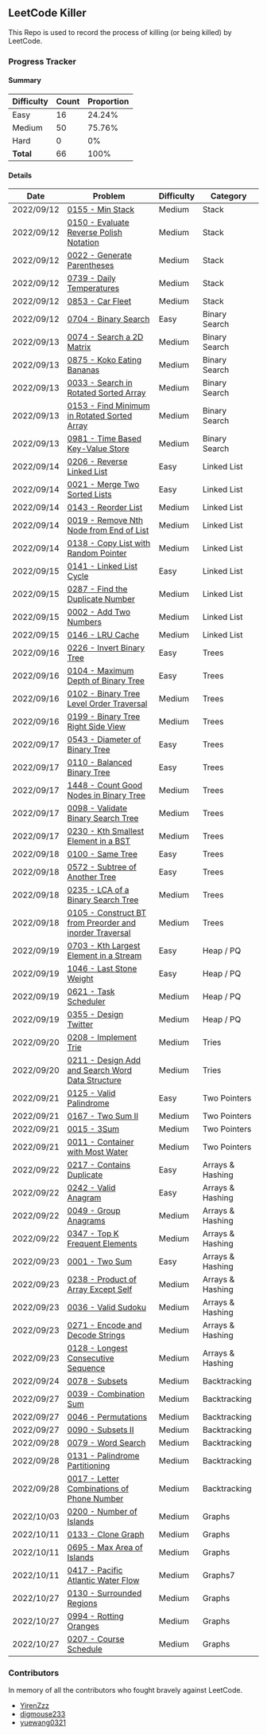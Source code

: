 ## LeetCode Killer

This Repo is used to record the process of killing (or being killed) by LeetCode. 

### Progress Tracker

#### Summary

| Difficulty | Count | Proportion |
| ---------- | ----- | ---------- |
| Easy       | 16    | 24.24%     |
| Medium     | 50    | 75.76%     |
| Hard       | 0     | 0%         |
| **Total**  | 66    | 100%       |

#### Details

| Date       | Problem                                                      | Difficulty | Category         |
| ---------- | ------------------------------------------------------------ | ---------- | ---------------- |
| 2022/09/12 | [0155 - Min Stack](https://leetcode.com/problems/min-stack/) | Medium     | Stack            |
| 2022/09/12 | [0150 - Evaluate Reverse Polish Notation](https://leetcode.com/problems/evaluate-reverse-polish-notation/) | Medium     | Stack            |
| 2022/09/12 | [0022 - Generate Parentheses](https://leetcode.com/problems/generate-parentheses/) | Medium     | Stack            |
| 2022/09/12 | [0739 - Daily Temperatures](https://leetcode.com/problems/daily-temperatures/) | Medium     | Stack            |
| 2022/09/12 | [0853 - Car Fleet](https://leetcode.com/problems/car-fleet/) | Medium     | Stack            |
| 2022/09/12 | [0704 - Binary Search](https://leetcode.com/problems/binary-search/) | Easy       | Binary Search    |
| 2022/09/13 | [0074 - Search a 2D Matrix](https://leetcode.com/problems/search-a-2d-matrix/) | Medium     | Binary Search    |
| 2022/09/13 | [0875 - Koko Eating Bananas](https://leetcode.com/problems/koko-eating-bananas/) | Medium     | Binary Search    |
| 2022/09/13 | [0033 - Search in Rotated Sorted Array](https://leetcode.com/problems/search-in-rotated-sorted-array/) | Medium     | Binary Search    |
| 2022/09/13 | [0153 - Find Minimum in Rotated Sorted Array](https://leetcode.com/problems/find-minimum-in-rotated-sorted-array/) | Medium     | Binary Search    |
| 2022/09/13 | [0981 - Time Based Key-Value Store](https://leetcode.com/problems/time-based-key-value-store/) | Medium     | Binary Search    |
| 2022/09/14 | [0206 - Reverse Linked List](https://leetcode.com/problems/reverse-linked-list/) | Easy       | Linked List      |
| 2022/09/14 | [0021 - Merge Two Sorted Lists](https://leetcode.com/problems/merge-two-sorted-lists/) | Easy       | Linked List      |
| 2022/09/14 | [0143 - Reorder List](https://leetcode.com/problems/reorder-list/) | Medium     | Linked List      |
| 2022/09/14 | [0019 - Remove Nth Node from End of List](https://leetcode.com/problems/remove-nth-node-from-end-of-list/) | Medium     | Linked List      |
| 2022/09/14 | [0138 - Copy List with Random Pointer](https://leetcode.com/problems/copy-list-with-random-pointer/) | Medium     | Linked List      |
| 2022/09/15 | [0141 - Linked List Cycle](https://leetcode.com/problems/linked-list-cycle/) | Easy       | Linked List      |
| 2022/09/15 | [0287 - Find the Duplicate Number](https://leetcode.com/problems/find-the-duplicate-number/) | Medium     | Linked List      |
| 2022/09/15 | [0002 - Add Two Numbers](https://leetcode.com/problems/add-two-numbers/) | Medium     | Linked List      |
| 2022/09/15 | [0146 - LRU Cache](https://leetcode.com/problems/lru-cache/) | Medium     | Linked List      |
| 2022/09/16 | [0226 - Invert Binary Tree](https://leetcode.com/problems/invert-binary-tree/) | Easy       | Trees            |
| 2022/09/16 | [0104 - Maximum Depth of Binary Tree](https://leetcode.com/problems/maximum-depth-of-binary-tree/) | Easy       | Trees            |
| 2022/09/16 | [0102 - Binary Tree Level Order Traversal](https://leetcode.com/problems/binary-tree-level-order-traversal/) | Medium     | Trees            |
| 2022/09/16 | [0199 - Binary Tree Right Side View](https://leetcode.com/problems/binary-tree-right-side-view/) | Medium     | Trees            |
| 2022/09/17 | [0543 - Diameter of Binary Tree](https://leetcode.com/problems/diameter-of-binary-tree/) | Easy       | Trees            |
| 2022/09/17 | [0110 - Balanced Binary Tree](https://leetcode.com/problems/balanced-binary-tree/) | Easy       | Trees            |
| 2022/09/17 | [1448 - Count Good Nodes in Binary Tree](https://leetcode.com/problems/count-good-nodes-in-binary-tree/) | Medium     | Trees            |
| 2022/09/17 | [0098 - Validate Binary Search Tree](https://leetcode.com/problems/validate-binary-search-tree/) | Medium     | Trees            |
| 2022/09/17 | [0230 - Kth Smallest Element in a BST](https://leetcode.com/problems/kth-smallest-element-in-a-bst/) | Medium     | Trees            |
| 2022/09/18 | [0100 - Same Tree](https://leetcode.com/problems/same-tree/) | Easy       | Trees            |
| 2022/09/18 | [0572 - Subtree of Another Tree](https://leetcode.com/problems/subtree-of-another-tree/) | Easy       | Trees            |
| 2022/09/18 | [0235 - LCA of a Binary Search Tree](https://leetcode.com/problems/lowest-common-ancestor-of-a-binary-search-tree/) | Medium     | Trees            |
| 2022/09/18 | [0105 - Construct BT from Preorder and inorder Traversal](https://leetcode.com/problems/construct-binary-tree-from-preorder-and-inorder-traversal/) | Medium     | Trees            |
| 2022/09/19 | [0703 - Kth Largest Element in a Stream](https://leetcode.com/problems/kth-largest-element-in-a-stream/) | Easy       | Heap / PQ        |
| 2022/09/19 | [1046 - Last Stone Weight](https://leetcode.com/problems/last-stone-weight/) | Easy       | Heap / PQ        |
| 2022/09/19 | [0621 - Task Scheduler](https://leetcode.com/problems/task-scheduler/) | Medium     | Heap / PQ        |
| 2022/09/19 | [0355 - Design Twitter](https://leetcode.com/problems/design-twitter/) | Medium     | Heap / PQ        |
| 2022/09/20 | [0208 - Implement Trie](https://leetcode.com/problems/implement-trie-prefix-tree/) | Medium     | Tries            |
| 2022/09/20 | [0211 - Design Add and Search Word Data Structure](https://leetcode.com/problems/design-add-and-search-words-data-structure/) | Medium     | Tries            |
| 2022/09/21 | [0125 - Valid Palindrome](https://leetcode.com/problems/valid-palindrome/) | Easy       | Two Pointers     |
| 2022/09/21 | [0167 - Two Sum II](https://leetcode.com/problems/two-sum-ii-input-array-is-sorted/) | Medium     | Two Pointers     |
| 2022/09/21 | [0015 - 3Sum](https://leetcode.com/problems/3sum/)           | Medium     | Two Pointers     |
| 2022/09/21 | [0011 - Container with Most Water](https://leetcode.com/problems/container-with-most-water/) | Medium     | Two Pointers     |
| 2022/09/22 | [0217 - Contains Duplicate](https://leetcode.com/problems/contains-duplicate/) | Easy       | Arrays & Hashing |
| 2022/09/22 | [0242 - Valid Anagram](https://leetcode.com/problems/valid-anagram/) | Easy       | Arrays & Hashing |
| 2022/09/22 | [0049 - Group Anagrams](https://leetcode.com/problems/group-anagrams/) | Medium     | Arrays & Hashing |
| 2022/09/22 | [0347 - Top K Frequent Elements](https://leetcode.com/problems/top-k-frequent-elements/) | Medium     | Arrays & Hashing |
| 2022/09/23 | [0001 - Two Sum](https://leetcode.com/problems/two-sum/)     | Easy       | Arrays & Hashing |
| 2022/09/23 | [0238 - Product of Array Except Self](https://leetcode.com/problems/product-of-array-except-self/) | Medium     | Arrays & Hashing |
| 2022/09/23 | [0036 - Valid Sudoku](https://leetcode.com/problems/valid-sudoku/) | Medium     | Arrays & Hashing |
| 2022/09/23 | [0271 - Encode and Decode Strings](https://leetcode.com/problems/encode-and-decode-strings/) | Medium     | Arrays & Hashing |
| 2022/09/23 | [0128 - Longest Consecutive Sequence](https://leetcode.com/problems/longest-consecutive-sequence/) | Medium     | Arrays & Hashing |
| 2022/09/24 | [0078 - Subsets](https://leetcode.com/problems/subsets/)     | Medium     | Backtracking     |
| 2022/09/27 | [0039 - Combination Sum](https://leetcode.com/problems/combination-sum/) | Medium     | Backtracking     |
| 2022/09/27 | [0046 - Permutations](https://leetcode.com/problems/permutations/) | Medium     | Backtracking     |
| 2022/09/27 | [0090 - Subsets II](https://leetcode.com/problems/subsets-ii/) | Medium     | Backtracking     |
| 2022/09/28 | [0079 - Word Search](https://leetcode.com/problems/word-search/) | Medium     | Backtracking     |
| 2022/09/28 | [0131 - Palindrome Partitioning](https://leetcode.com/problems/palindrome-partitioning/) | Medium     | Backtracking     |
| 2022/09/28 | [0017 - Letter Combinations of  Phone Number](https://leetcode.com/problems/letter-combinations-of-a-phone-number/) | Medium     | Backtracking     |
| 2022/10/03 | [0200 - Number of Islands](https://leetcode.com/problems/number-of-islands/) | Medium     | Graphs           |
| 2022/10/11 | [0133 - Clone Graph](https://leetcode.com/problems/clone-graph/) | Medium     | Graphs           |
| 2022/10/11 | [0695 - Max Area of Islands](https://leetcode.com/problems/max-area-of-island/) | Medium     | Graphs           |
| 2022/10/11 | [0417 - Pacific Atlantic Water Flow](https://leetcode.com/problems/pacific-atlantic-water-flow/) | Medium     | Graphs7          |
| 2022/10/27 | [0130 - Surrounded Regions](https://leetcode.com/problems/surrounded-regions/) | Medium     | Graphs           |
| 2022/10/27 | [0994 - Rotting Oranges](https://leetcode.com/problems/rotting-oranges/) | Medium     | Graphs           |
| 2022/10/27 | [0207 - Course Schedule](https://leetcode.com/problems/course-schedule/) | Medium     | Graphs           |

### Contributors

In memory of all the contributors who fought bravely against LeetCode. 

- [YirenZzz](https://github.com/YirenZzz)
- [digmouse233](https://github.com/digmouse233)
- [yuewang0321](https://github.com/yuewang0321)

